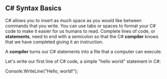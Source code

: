 ## C# Syntax Basics

C# allows you to insert as much space as you would like between commands that you write.  You can use tabs or spaces to format your C# code to make it easier for us humans to read.  Complete lines of code, or **statements**, need to end with a semicolon so that the C# **compiler** knows that we have completed giving it an instruction.

A **compiler** turns our C# statements into a file that a computer can execute.

Let's write our first line of C# code, a simple "hello world" statement in C#:

Console.WriteLine("Hello, world!");
